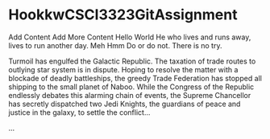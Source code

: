 # HookkwCSCI3323GitAssignment

Add Content
Add More Content
Hello
World
He who lives and runs away, lives to run another day.
Meh
Hmm
Do or do not. There is no try.

Turmoil has engulfed the Galactic Republic. The taxation of trade routes to outlying star system is in dispute. 
Hoping to resolve the matter with a blockade of deadly battleships, the greedy Trade Federation has stopped all shipping to the small planet of Naboo. 
While the Congress of the Republic endlessly debates this alarming chain of events, the Supreme Chancellor has secretly dispatched two Jedi Knights, the guardians of peace and justice in the galaxy, to settle the conflict...


...